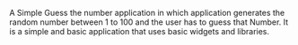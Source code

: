 A Simple Guess the number application in which application generates the random number between 1 to 100 and the user has to guess that Number. It is a simple and basic application that uses basic widgets and libraries.
